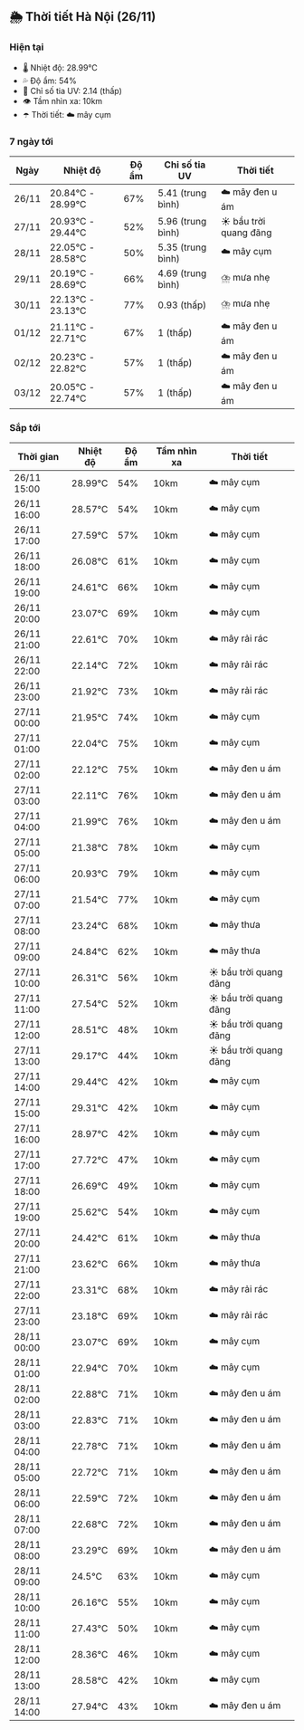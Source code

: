 ## 🌦️ Thời tiết Hà Nội (26/11)

### Hiện tại

- 🌡️ Nhiệt độ: 28.99℃
- 💦 Độ ẩm: 54%
- 🌟 Chỉ số tia UV: 2.14 (thấp)
- 👁️ Tầm nhìn xa: 10km
- ☂️ Thời tiết: ☁️ mây cụm

### 7 ngày tới

| Ngày | Nhiệt độ | Độ ẩm | Chỉ số tia UV | Thời tiết |
| --- | --- | --- | --- | --- |
| 26/11 | 20.84℃ - 28.99℃ | 67% | 5.41 (trung bình) | ☁️ mây đen u ám |
| 27/11 | 20.93℃ - 29.44℃ | 52% | 5.96 (trung bình) | ☀️ bầu trời quang đãng |
| 28/11 | 22.05℃ - 28.58℃ | 50% | 5.35 (trung bình) | ☁️ mây cụm |
| 29/11 | 20.19℃ - 28.69℃ | 66% | 4.69 (trung bình) | ⛈️ mưa nhẹ |
| 30/11 | 22.13℃ - 23.13℃ | 77% | 0.93 (thấp) | ⛈️ mưa nhẹ |
| 01/12 | 21.11℃ - 22.71℃ | 67% | 1 (thấp) | ☁️ mây đen u ám |
| 02/12 | 20.23℃ - 22.82℃ | 57% | 1 (thấp) | ☁️ mây đen u ám |
| 03/12 | 20.05℃ - 22.74℃ | 57% | 1 (thấp) | ☁️ mây đen u ám |

### Sắp tới

| Thời gian | Nhiệt độ | Độ ẩm | Tầm nhìn xa | Thời tiết |
| --- | --- | --- | --- | --- |
| 26/11 15:00 | 28.99℃ | 54% | 10km | ☁️ mây cụm |
| 26/11 16:00 | 28.57℃ | 54% | 10km | ☁️ mây cụm |
| 26/11 17:00 | 27.59℃ | 57% | 10km | ☁️ mây cụm |
| 26/11 18:00 | 26.08℃ | 61% | 10km | ☁️ mây cụm |
| 26/11 19:00 | 24.61℃ | 66% | 10km | ☁️ mây cụm |
| 26/11 20:00 | 23.07℃ | 69% | 10km | ☁️ mây cụm |
| 26/11 21:00 | 22.61℃ | 70% | 10km | ☁️ mây rải rác |
| 26/11 22:00 | 22.14℃ | 72% | 10km | ☁️ mây rải rác |
| 26/11 23:00 | 21.92℃ | 73% | 10km | ☁️ mây rải rác |
| 27/11 00:00 | 21.95℃ | 74% | 10km | ☁️ mây cụm |
| 27/11 01:00 | 22.04℃ | 75% | 10km | ☁️ mây cụm |
| 27/11 02:00 | 22.12℃ | 75% | 10km | ☁️ mây đen u ám |
| 27/11 03:00 | 22.11℃ | 76% | 10km | ☁️ mây đen u ám |
| 27/11 04:00 | 21.99℃ | 76% | 10km | ☁️ mây đen u ám |
| 27/11 05:00 | 21.38℃ | 78% | 10km | ☁️ mây cụm |
| 27/11 06:00 | 20.93℃ | 79% | 10km | ☁️ mây cụm |
| 27/11 07:00 | 21.54℃ | 77% | 10km | ☁️ mây cụm |
| 27/11 08:00 | 23.24℃ | 68% | 10km | ☁️ mây thưa |
| 27/11 09:00 | 24.84℃ | 62% | 10km | ☁️ mây thưa |
| 27/11 10:00 | 26.31℃ | 56% | 10km | ☀️ bầu trời quang đãng |
| 27/11 11:00 | 27.54℃ | 52% | 10km | ☀️ bầu trời quang đãng |
| 27/11 12:00 | 28.51℃ | 48% | 10km | ☀️ bầu trời quang đãng |
| 27/11 13:00 | 29.17℃ | 44% | 10km | ☀️ bầu trời quang đãng |
| 27/11 14:00 | 29.44℃ | 42% | 10km | ☁️ mây cụm |
| 27/11 15:00 | 29.31℃ | 42% | 10km | ☁️ mây cụm |
| 27/11 16:00 | 28.97℃ | 42% | 10km | ☁️ mây cụm |
| 27/11 17:00 | 27.72℃ | 47% | 10km | ☁️ mây cụm |
| 27/11 18:00 | 26.69℃ | 49% | 10km | ☁️ mây cụm |
| 27/11 19:00 | 25.62℃ | 54% | 10km | ☁️ mây cụm |
| 27/11 20:00 | 24.42℃ | 61% | 10km | ☁️ mây thưa |
| 27/11 21:00 | 23.62℃ | 66% | 10km | ☁️ mây thưa |
| 27/11 22:00 | 23.31℃ | 68% | 10km | ☁️ mây rải rác |
| 27/11 23:00 | 23.18℃ | 69% | 10km | ☁️ mây rải rác |
| 28/11 00:00 | 23.07℃ | 69% | 10km | ☁️ mây cụm |
| 28/11 01:00 | 22.94℃ | 70% | 10km | ☁️ mây cụm |
| 28/11 02:00 | 22.88℃ | 71% | 10km | ☁️ mây đen u ám |
| 28/11 03:00 | 22.83℃ | 71% | 10km | ☁️ mây đen u ám |
| 28/11 04:00 | 22.78℃ | 71% | 10km | ☁️ mây đen u ám |
| 28/11 05:00 | 22.72℃ | 71% | 10km | ☁️ mây đen u ám |
| 28/11 06:00 | 22.59℃ | 72% | 10km | ☁️ mây đen u ám |
| 28/11 07:00 | 22.68℃ | 72% | 10km | ☁️ mây đen u ám |
| 28/11 08:00 | 23.29℃ | 69% | 10km | ☁️ mây đen u ám |
| 28/11 09:00 | 24.5℃ | 63% | 10km | ☁️ mây cụm |
| 28/11 10:00 | 26.16℃ | 55% | 10km | ☁️ mây cụm |
| 28/11 11:00 | 27.43℃ | 50% | 10km | ☁️ mây cụm |
| 28/11 12:00 | 28.36℃ | 46% | 10km | ☁️ mây cụm |
| 28/11 13:00 | 28.58℃ | 42% | 10km | ☁️ mây cụm |
| 28/11 14:00 | 27.94℃ | 43% | 10km | ☁️ mây đen u ám |
